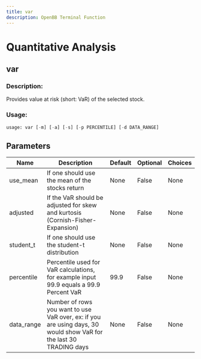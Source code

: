 ```yaml
---
title: var
description: OpenBB Terminal Function
---
```


# Quantitative Analysis

## var

### Description: 

Provides value at risk (short: VaR) of the selected stock.

### Usage: 
```python
usage: var [-m] [-a] [-s] [-p PERCENTILE] [-d DATA_RANGE]
```

## Parameters

| Name | Description | Default | Optional | Choices |
| ---- | ----------- | ------- | -------- | ------- |
| use_mean | If one should use the mean of the stocks return | None | False | None |
| adjusted | If the VaR should be adjusted for skew and kurtosis (Cornish-Fisher-Expansion) | None | False | None |
| student_t | If one should use the student-t distribution | None | False | None |
| percentile | Percentile used for VaR calculations, for example input 99.9 equals a 99.9 Percent VaR | 99.9 | False | None |
| data_range | Number of rows you want to use VaR over, ex: if you are using days, 30 would show VaR for the last 30 TRADING days | None | False | None |


